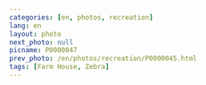 ```yaml
---
categories: [en, photos, recreation]
lang: en
layout: photo
next_photo: null
picname: P0000047
prev_photo: /en/photos/recreation/P0000045.html
tags: [Farm House, Zebra]
---
```

